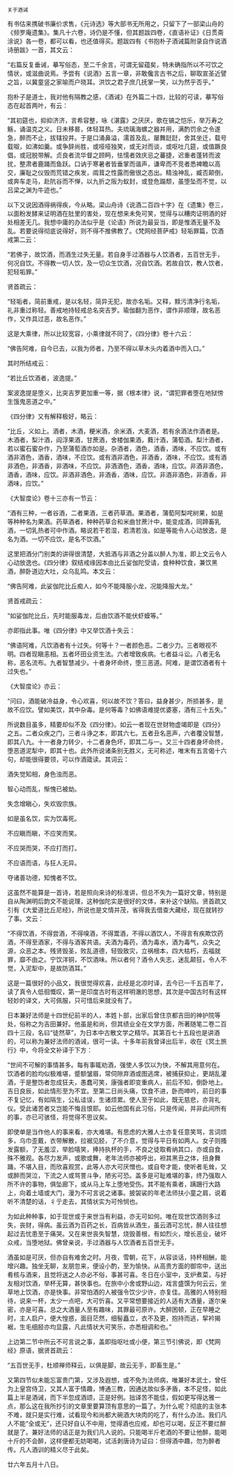     关于酒诫 

   有书估来携破书廉价求售，《元诗选》等大部书无所用之，只留下了一部梁山舟的《频罗庵遗集》。集凡十六卷，诗仍是不懂，但其题跋四卷，《直语补证》《日贯斋涂说》各一卷，都可以看，也还值得买。题跋四有《书抱朴子酒诫篇附录自作说酒诗册跋》一首，其文云：

   “右篇反复垂诫，摹写俗态，至二千余言，可谓无留蕴矣，特未确指所以不可饮之情状，或滋曲说焉。予尝有《说酒》五言一章，非敢儳言古书之后，聊取宣圣近譬之旨，以冀童竖之家喻而户晓耳。洪饮之君子庶几抚掌一笑，以为然乎否乎。”

   抱朴子是道士，我对他有隔教之感，《酒诫》在外篇二十四，比较的可读，摹写俗态在起首两叶，有云：

   “其初筵也，抑抑济济，言希容整，咏《湛露》之厌厌，歌在镐之恺乐，举万寿之觞，诵温克之义。日未移晷，体轻耳热。夫琉璃海螺之器并用，满酌罚余之令遂急，醉而不止，拔辖投井。于是口涌鼻溢，濡首及乱，屡舞跹跹，舍其坐迁，载号载呶，如沸如羹。或争辞尚胜，或哑哑独笑，或无对而谈，或呕吐几筵，或值蹶良倡，或冠脱带解。贞良者流华督之顾眄，怯懦者效庆忌之蕃捷，迟重者蓬转而波扰，整肃者鹿踊而鱼跃。口讷于寒暑者皆垂掌而谐声，谦卑而不竞者悉裨瞻以高交，廉耻之仪毁而荒错之疾发，阘茸之性露而傲很之态出。精浊神乱，臧否颠倒，或奔车走马，赴阬谷而不惮，以九折之阪为蚁封，或登危蹋颓，虽堕坠而不觉，以吕梁之渊为牛迹也。”

   以下又说因酒得祸得疾，今从略。梁山舟诗《说酒二百四十字》在《遗集》卷三，以面粉发酵来证明酒在肚里的害处，现在想来未免可笑，觉得与以糟肉证明酒的好处相差无几。我想中庸的办法似乎是《论语》所说为最妥当，即是惟酒无量不及乱。若要说得彻底说得好，则不得不推佛教了。《梵网经菩萨戒》轻垢罪篇，饮酒戒第二云：

   “若佛子，故饮酒，而酒生过失无量。若自身手过酒器与人饮酒者，五百世无手，何况自饮。不得教一切人饮，及一切众生饮酒，况自饮酒。若故自饮，教人饮者，犯轻垢罪。”

   贤首疏云：

   “轻垢者，简前重戒，是以名轻，简异无犯，故亦名垢。又释，黩污清净行名垢，礼非重过称轻。善戒地持轻戒总名突吉罗。瑜伽翻为恶作，谓作非顺理，故名恶作，又作具过恶，故名恶作。”

   这是大乘律，所以比较宽容，小乘律就不同了，《四分律》卷十六云：

   “佛告阿难，自今已去，以我为师者，乃至不得以草木头内着酒中而入口。”

   其时所结戒云：

   “若比丘饮酒者，波逸提。”

   案波逸提是堕义，比突吉罗更加重一等，据《根本律》说，“谓犯罪者堕在地狱傍生饿鬼恶道之中。”

   《四分律》又有解释极好，略云：

   “比丘，义如上。酒者，木酒，粳米酒，余米酒，大麦酒，若有余酒法作酒者是。木酒者，梨汁酒，阎浮果酒，甘蔗酒，舍楼伽果酒，蕤汁酒，蒲萄酒。梨汁酒者，若以蜜石蜜杂作，乃至蒲萄酒亦如是。杂酒者，酒色，酒香，酒味，不应饮。或有酒非酒色，酒香，酒味，不应饮。或有酒非酒色，非酒香，酒味，不应饮。或有酒非酒色，非酒香，非酒味，不应饮。非酒酒色，酒香，酒味，应饮。非酒非酒色，酒香，酒味，应饮。非酒非酒色，非酒香，酒味，应饮。非酒非酒色，非酒香，非酒味，应饮。”

   《大智度论》卷十三亦有一节云：

   “酒有三种，一者谷酒，二者果酒，三者药草酒。果酒者，蒲萄阿梨咤树果，如是等种种名为果酒。药草酒者，种种药草合和米曲甘蔗汁中，能变成酒，同蹄畜乳酒，一切乳热者可中作酒。略说若干若湿，若清若浊，如是等能令人心动放逸，是名为酒。一切不应饮，是名不饮酒。”

   这里把酒分门别类的讲得很清楚，大抵酒与非酒之分盖以醉人为准，即上文云令人心动放逸也。《四分律》叙结戒缘因本由比丘娑伽陀受请，食种种饮食，兼饮黑酒，醉卧道边大吐，众乌乱鸣。本文云：

   “佛告阿难，此娑伽陀比丘痴人，如今不能降服小龙，况能降服大龙。”

   贤首戒疏云：

   “如娑伽陀比丘，先时能服毒龙，后由饮酒不能伏虾蟆等。”

   亦即指此事。唯《四分律》中又举饮酒十失云：

   “佛语阿难，凡饮酒者有十过失。何等十？一者颜色恶。二者少力。三者眼视不明。四者现瞋恚相。五者坏田业资生法。六者增致疾病。七者益斗讼。八者无名称，恶名流布。九者智慧减少。十者身坏命终，堕三恶道。阿难，是谓饮酒者有十过失也。”

   《大智度论》亦云：

   “问曰，酒能破冷益身，令心欢喜，何以故不饮？答曰，益身甚少，所损甚多，是故不应饮。譬如美饮，其中杂毒。是何等毒？如佛语难提优婆塞，酒有三十五失。”

   所说数目虽多，精要却似不及《四分律》。如云一者现在世财物虚竭即是《四分》之五。二者众疾之门，三者斗诤之本，即其六七。五者丑名恶声，六者覆没智慧，即其八九。十一者身力转少，十二者身色坏，即其二与一。又三十四者身坏命终，堕恶道泥犁中，即其十也。此外所说诸条别无胜义，无可称述，唯末有五言偈十六句，却能很得要领，可以作酒箴读。其词云：

   酒失觉知相，身色浊而恶。

   智心动而乱，惭愧已被劫。

   失念增瞋心，失欢毁宗族。

   如是虽名饮，实为饮毒死。

   不应瞋而瞋，不应笑而笑。

   不应哭而哭，不应打而打。

   不应语而语，与狂人无异。

   夺诸善功德，知愧者不饮。

   这虽然不能算是一首诗，若是照向来诗的标准讲，但总不失为一篇好文章，特别是自从陶渊明后韵文不能说理，这种伽陀实是很好的文体，来补这个缺陷。贤首疏又引有《大爱道比丘尼经》，所说也是文情并茂，省得我去借查大藏经，现在就转抄了事。文云：

   “不得饮酒，不得尝酒，不得嗅酒，不得鬻酒，不得以酒饮人，不得言有疾欺饮药酒，不得至酒家，不得与酒客共语。夫酒为毒药，酒为毒水，酒为毒气，众失之源，众恶之本。残贤毁圣，败乱道德，轻毁致灾，立祸根本，四大枯朽，去福就罪，靡不由之。宁饮洋铜，不饮酒味。所以者何？酒令人失志，迷乱颠狂，令人不觉，入泥犁中，是故防酒耳。”

   这是一篇很好的小品文，我很觉得欢喜，此经是北凉时译，去今已一千五百年了，读了真令人低徊慨叹，第一是印度古时有这样明澈的思想，其次是中国古时有这样轻妙的译文，大可佩服，只可惜后来就没有了。

   日本兼好法师是十四世纪前半的人，本姓卜部，出家后曾住京都吉田的神护院等处，俗称之为吉田兼好。他虽是和尚，但其绩业全在文学方面，所著随笔二卷二百四十三段，名曰“徒然草”，为日本中古散文学之精华。其第百七十五段也是讲酒的，可以称为兼好法师的酒诫，很可一读。十多年前我曾译出后半，收在《冥土旅行》中，今将全文补译于下方：

   “世间不可解的事情甚多。每有事辄劝酒，强使人多饮以为快，不解其用意何在。饮酒者的脸均似极难堪，蹙额皱眉，常伺隙弃酒或图逃席，被捕获抑止，更胡乱灌酒，于是整饬者忽成狂夫，愚蠢可笑，康强者即变重病人，前后不知，倒卧地上。吉日良辰，如此情形至为不宜。至第二日尚头痛，饮食不进，卧而呻吟，前日的事不复记忆，有如隔生，公私诖误，生诸烦累。使人至于如此，既无慈悲，亦背礼仪。受此诸苦者又岂能不悔且恨耶。如云他国有此习俗，只是传闻，并非此间所有的事，亦已可骇怪，将觉得不思议矣。

   即使单是当作他人的事来看，亦大难堪。有思虑的大雅人士亦复任意笑骂，言词烦多，乌巾歪戴，衣带解散，拉裾见胫，了不介意，觉得与平日有如两人。女子则搔发露额，了无羞涩，举脸嘻笑，捧持执杯的手，不良之徒取肴纳其口，亦或自食，殊不雅观。各尽力发声，或歌或舞，老年法师亦被呼出，袒其黑丑之体，扭身舞踊，不堪入目，而欣喜观赏，此等人亦大可厌憎也。或自夸才能，使听者毛耸，又或醉而哭泣，下流之人或骂詈斗争，陋劣可恐。盖多是可耻难堪的事，终乃强取人所不许的事物，俱坠廊下，或从马上车上堕地受伤。其不能有乘者，蹒跚行大路上，向着土墙或大门，漫为不可言说之诸事。披袈裟的年老法师扶小童之肩，说着听不清楚的话，彳亍走去，其情状实为可怜悯也。

   为如此种种事，如于现世或于来世当有利益，亦无可如何。唯在现世饮酒则多过失，丧财，得病。虽云酒为百药之长，百病皆从酒生，虽云酒可忘忧，醉人往往想起过去忧患至于痛哭。又在来世丧失智慧，烧毁善根，有如烈火，增长恶业，破坏众戒，当堕地狱。佛曾亲说，手过酒器与人饮酒者五百世无手。

   酒虽如是可厌，但亦自有难舍之时。月夜，雪朝，花下，从容谈话，持杯相酬，能增兴趣。独坐无聊，友朋忽来，便设小酌，至为愉快。从高贵方面的御帘中，送出肴核与酒来，且觉将送之人亦必不俗，事甚可喜。冬日在小室中，支炉煮菜，与好友相对饮酒，举杯无算，甚快事也。在旅中小舍或野山边，戏言盛馔为何云云，坐草地上饮酒，亦是快事。非常怕酒的人被强令饮少少许，亦复佳。高雅的人特别相待，说来一杯，太少一点吧，大可忻喜。又平常想要接近的人适有大酒量，遂尔亲密，亦是可喜。总之大酒量人至有趣味，其罪最可原许。大醉困顿，正在早睡之时，主人启户，便大惶惑，面目茫然，细髻矗立，衣不及更，抱持而逃，挈衿揭裾，生毛细胫亦均显露，凡此情状大可笑乐，亦悉相调和也。”

   上边第二节中所云不可言说之事，盖即指呕吐或小便，第三节引佛说，即《梵网经》原语，据贤首疏云：

   “五百世无手，杜顺禅师释云，以俱是脚，故云无手，即畜生是。”

   又第四节似未能忘富贵门第，又涉及遐想，或不免为法师病，唯兼好本武士，曾任为上皇宫侍卫，又其人富于情趣，博通三教，因通达故似多矛盾，本不足怪，如此篇上半是酒诫，而下半忽成酒颂，正是好例。拙译苦不能佳，假如更写得达雅一点，那么这在我所抄引的文章里要算顶有意思的一篇了。为什么呢？彻底的主张本不难，就只是实行难，试看现今和尚都大碗酒大块肉的吃了，有什么办法。我们凡人不能“全或无”，还只好自认不中用，觉得酒也应戒，却也可以喝，反正不要烂醉就是了。兼好法师的话正是为我们凡人说的。只能喝半斤老酒的不要让他醉，能喝十斤的不会醉，这样便都无妨喝喝，试活剥唐诗为证曰：但得酒中趣，勿为醉者传。凡人酒训的精义尽于此矣。

   廿六年五月十八日。

